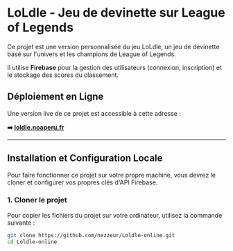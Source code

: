 # LoLdle - Jeu de devinette sur League of Legends

Ce projet est une version personnalisée du jeu LoLdle, un jeu de devinette basé sur l'univers et les champions de League of Legends.

Il utilise **Firebase** pour la gestion des utilisateurs (connexion, inscription) et le stockage des scores du classement.

## Déploiement en Ligne

Une version live de ce projet est accessible à cette adresse :

**➡️ [loldle.noaperu.fr](https://loldle.noaperu.fr)**

---

## Installation et Configuration Locale

Pour faire fonctionner ce projet sur votre propre machine, vous devrez le cloner et configurer vos propres clés d'API Firebase.

### 1. Cloner le projet

Pour copier les fichiers du projet sur votre ordinateur, utilisez la commande suivante :

```bash
git clone https://github.com/nezzeur/Loldle-online.git
cd Loldle-online
